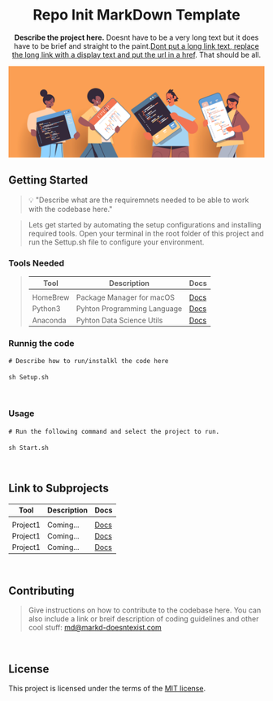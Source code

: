 <h1 align="center">Repo Init MarkDown Template</h1>
<p align="center">
<b>Describe the project here.</b> Doesnt have to be a very long text  but it does have to be brief and straight to the paint.<a href="http:localhost:8080" rel="noopener">Dont put a long link text, replace the long link with a display text and put the url in a href</a>. That should be all.
</p>

![react-material-admin-demo](./Resources/Header.jpg)

## Getting Started

<blockquote>
<p>
💡 "Describe what are the requiremnets needed to be able to work with the codebase here."
</p>
</blockquote>

<blockquote>
<p>
Lets get started by automating the setup configurations and installing required tools. Open your terminal in the root folder of this project and run the Settup.sh file to configure your environment. 
</p>
</blockquote>

### Tools  Needed
<blockquote>

| Tool         | Description                                 | Docs                                     |
| ------------ | ------------------------------------------- | -------------------------------          |
|                                 |
| HomeBrew     | Package Manager for macOS                   | [Docs](https://brew.sh/)                 |
| Python3      | Pyhton Programming Language                 | [Docs](https://www.python.org/downloads) |
| Anaconda     | Pyhton Data Science Utils                   | [Docs](https://www.anaconda.com)         |

</blockquote>

### Runnig the code

```
# Describe how to run/instalkl the code here

sh Setup.sh
```

<br>

### Usage

```
# Run the following command and select the project to run.

sh Start.sh
```

<br>

## Link to Subprojects

| Tool         | Description                                 | Docs                                     |
| ------------ | ------------------------------------------- | -------------------------------          |
|                                 |
| Project1     | Coming...                                   | [Docs](./src/Projectone)                 |
| Project1     | Coming...                                   | [Docs](./src/Projectone)                 |
| Project1     | Coming...                                   | [Docs](./src/Projectone)                 |

<br>

## Contributing

<blockquote>
<p>

Give instructions on how to contribute to the codebase here. You can also include a link or breif description of coding guidelines and other cool stuff:
md@markd-doesntexist.com
<br>
</p>
</blockquote>

<br>

## License

This project is licensed under the terms of the
[MIT license](/LICENSE).
